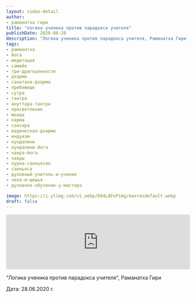 ```yaml
---
layout: video-detail
author:
- раманатха гири
title: "логика ученика против парадокса учителя"
publishDate: 2020-06-28
description: "Логика ученика против парадокса учителя, Раманатха Гири  Дата  28.06.2020 г."
tags: 
- раманатха
- йога
- медитация
- самайя
- три-драгоценности
- дхарма
- санатана-дхарма
- прибежище
- сутра
- тантра
- ануттара-тантра
- просветление
- мокша
- карма
- сансара
- ведическая-дхарма
- индуизм
- кундалини
- кундалини-йога
- чакра-йога
- чакры
- пурна-санньясин
- санньяса
- духовный-учитель-и-ученик
- чела-и-шишья
- духовное-обучение-у-мастера

image: https://i.ytimg.com/vi_webp/894LAFePimg/maxresdefault.webp
draft: false
---
```


<iframe width="100%" src="https://www.youtube.com/embed/894LAFePimg" frameborder="0" allowfullscreen=""></iframe> 

 "Логика ученика против парадокса учителя", Раманатха Гири

 Дата: 28.06.2020 г.

  

 